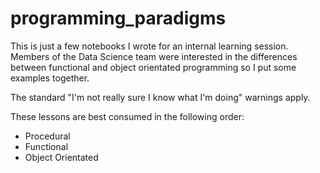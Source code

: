 # programming_paradigms
This is just a few notebooks I wrote for an internal learning session. Members of the Data Science team were
interested in the differences between functional and object orientated programming so I put some examples 
together. 

The standard "I'm not really sure I know what I'm doing" warnings apply. 

These lessons are best consumed in the following order:
* Procedural
* Functional 
* Object Orientated
